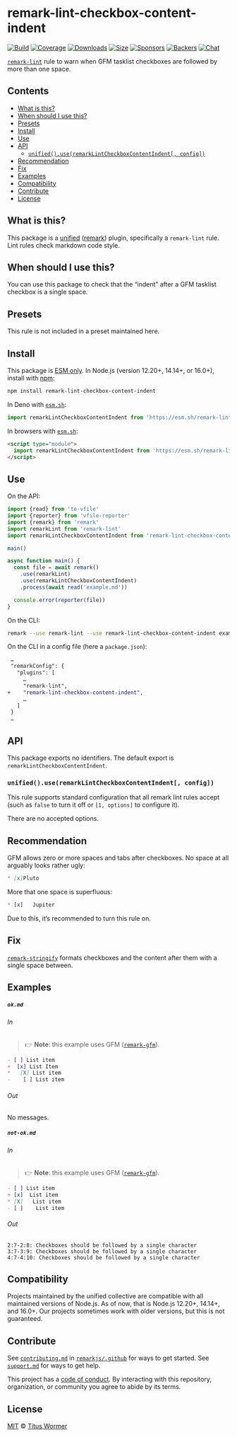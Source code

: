 <!--This file is generated-->

# remark-lint-checkbox-content-indent

[![Build][build-badge]][build]
[![Coverage][coverage-badge]][coverage]
[![Downloads][downloads-badge]][downloads]
[![Size][size-badge]][size]
[![Sponsors][sponsors-badge]][collective]
[![Backers][backers-badge]][collective]
[![Chat][chat-badge]][chat]

[`remark-lint`][mono] rule to warn when GFM tasklist checkboxes are followed by
more than one space.

## Contents

* [What is this?](#what-is-this)
* [When should I use this?](#when-should-i-use-this)
* [Presets](#presets)
* [Install](#install)
* [Use](#use)
* [API](#api)
  * [`unified().use(remarkLintCheckboxContentIndent[, config])`](#unifieduseremarklintcheckboxcontentindent-config)
* [Recommendation](#recommendation)
* [Fix](#fix)
* [Examples](#examples)
* [Compatibility](#compatibility)
* [Contribute](#contribute)
* [License](#license)

## What is this?

This package is a [unified][] ([remark][]) plugin, specifically a `remark-lint`
rule.
Lint rules check markdown code style.

## When should I use this?

You can use this package to check that the “indent” after a GFM tasklist
checkbox is a single space.

## Presets

This rule is not included in a preset maintained here.

## Install

This package is [ESM only][esm].
In Node.js (version 12.20+, 14.14+, or 16.0+), install with [npm][]:

```sh
npm install remark-lint-checkbox-content-indent
```

In Deno with [`esm.sh`][esmsh]:

```js
import remarkLintCheckboxContentIndent from 'https://esm.sh/remark-lint-checkbox-content-indent@4'
```

In browsers with [`esm.sh`][esmsh]:

```html
<script type="module">
  import remarkLintCheckboxContentIndent from 'https://esm.sh/remark-lint-checkbox-content-indent@4?bundle'
</script>
```

## Use

On the API:

```js
import {read} from 'to-vfile'
import {reporter} from 'vfile-reporter'
import {remark} from 'remark'
import remarkLint from 'remark-lint'
import remarkLintCheckboxContentIndent from 'remark-lint-checkbox-content-indent'

main()

async function main() {
  const file = await remark()
    .use(remarkLint)
    .use(remarkLintCheckboxContentIndent)
    .process(await read('example.md'))

  console.error(reporter(file))
}
```

On the CLI:

```sh
remark --use remark-lint --use remark-lint-checkbox-content-indent example.md
```

On the CLI in a config file (here a `package.json`):

```diff
 …
 "remarkConfig": {
   "plugins": [
     …
     "remark-lint",
+    "remark-lint-checkbox-content-indent",
     …
   ]
 }
 …
```

## API

This package exports no identifiers.
The default export is `remarkLintCheckboxContentIndent`.

### `unified().use(remarkLintCheckboxContentIndent[, config])`

This rule supports standard configuration that all remark lint rules accept
(such as `false` to turn it off or `[1, options]` to configure it).

There are no accepted options.

## Recommendation

GFM allows zero or more spaces and tabs after checkboxes.
No space at all arguably looks rather ugly:

```markdown
* [x]Pluto
```

More that one space is superfluous:

```markdown
* [x]   Jupiter
```

Due to this, it’s recommended to turn this rule on.

## Fix

[`remark-stringify`](https://github.com/remarkjs/remark/tree/main/packages/remark-stringify)
formats checkboxes and the content after them with a single space between.

## Examples

##### `ok.md`

###### In

> 👉 **Note**: this example uses GFM ([`remark-gfm`][gfm]).

```markdown
- [ ] List item
+  [x] List Item
*   [X] List item
-    [ ] List item
```

###### Out

No messages.

##### `not-ok.md`

###### In

> 👉 **Note**: this example uses GFM ([`remark-gfm`][gfm]).

```markdown
- [ ] List item
+ [x]  List item
* [X]   List item
- [ ]    List item
```

###### Out

```text
2:7-2:8: Checkboxes should be followed by a single character
3:7-3:9: Checkboxes should be followed by a single character
4:7-4:10: Checkboxes should be followed by a single character
```

## Compatibility

Projects maintained by the unified collective are compatible with all maintained
versions of Node.js.
As of now, that is Node.js 12.20+, 14.14+, and 16.0+.
Our projects sometimes work with older versions, but this is not guaranteed.

## Contribute

See [`contributing.md`][contributing] in [`remarkjs/.github`][health] for ways
to get started.
See [`support.md`][support] for ways to get help.

This project has a [code of conduct][coc].
By interacting with this repository, organization, or community you agree to
abide by its terms.

## License

[MIT][license] © [Titus Wormer][author]

[build-badge]: https://github.com/remarkjs/remark-lint/workflows/main/badge.svg

[build]: https://github.com/remarkjs/remark-lint/actions

[coverage-badge]: https://img.shields.io/codecov/c/github/remarkjs/remark-lint.svg

[coverage]: https://codecov.io/github/remarkjs/remark-lint

[downloads-badge]: https://img.shields.io/npm/dm/remark-lint-checkbox-content-indent.svg

[downloads]: https://www.npmjs.com/package/remark-lint-checkbox-content-indent

[size-badge]: https://img.shields.io/bundlephobia/minzip/remark-lint-checkbox-content-indent.svg

[size]: https://bundlephobia.com/result?p=remark-lint-checkbox-content-indent

[sponsors-badge]: https://opencollective.com/unified/sponsors/badge.svg

[backers-badge]: https://opencollective.com/unified/backers/badge.svg

[collective]: https://opencollective.com/unified

[chat-badge]: https://img.shields.io/badge/chat-discussions-success.svg

[chat]: https://github.com/remarkjs/remark/discussions

[unified]: https://github.com/unifiedjs/unified

[remark]: https://github.com/remarkjs/remark

[mono]: https://github.com/remarkjs/remark-lint

[esm]: https://gist.github.com/sindresorhus/a39789f98801d908bbc7ff3ecc99d99c

[esmsh]: https://esm.sh

[npm]: https://docs.npmjs.com/cli/install

[health]: https://github.com/remarkjs/.github

[contributing]: https://github.com/remarkjs/.github/blob/main/contributing.md

[support]: https://github.com/remarkjs/.github/blob/main/support.md

[coc]: https://github.com/remarkjs/.github/blob/main/code-of-conduct.md

[license]: https://github.com/remarkjs/remark-lint/blob/main/license

[author]: https://wooorm.com

[gfm]: https://github.com/remarkjs/remark-gfm
